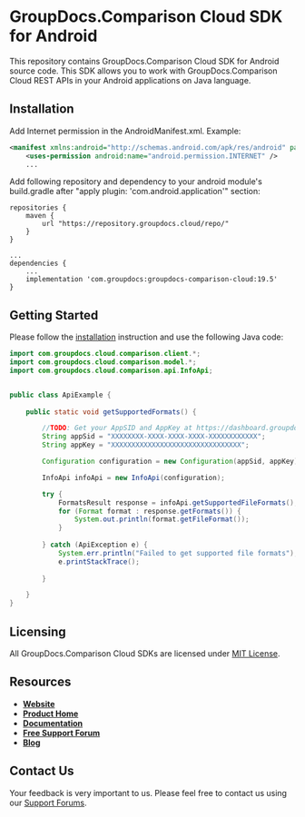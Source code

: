 # GroupDocs.Comparison Cloud SDK for Android
This repository contains GroupDocs.Comparison Cloud SDK for Android source code. This SDK allows you to work with GroupDocs.Comparison Cloud REST APIs in your Android applications on Java language.


## Installation
Add Internet permission in the AndroidManifest.xml. Example:
```xml
<manifest xmlns:android="http://schemas.android.com/apk/res/android" package="<package name>">
    <uses-permission android:name="android.permission.INTERNET" />
    ...
```

Add following repository and dependency to your android module's build.gradle
after "apply plugin: 'com.android.application'" section:
```
repositories {
    maven {
        url "https://repository.groupdocs.cloud/repo/"
    }
}

...
dependencies {
    ...
    implementation 'com.groupdocs:groupdocs-comparison-cloud:19.5'
}
```

## Getting Started

Please follow the [installation](#installation) instruction and use the following Java code:

```java
import com.groupdocs.cloud.comparison.client.*;
import com.groupdocs.cloud.comparison.model.*;
import com.groupdocs.cloud.comparison.api.InfoApi;


public class ApiExample {
                
    public static void getSupportedFormats() {

        //TODO: Get your AppSID and AppKey at https://dashboard.groupdocs.cloud (free registration is required).
        String appSid = "XXXXXXXX-XXXX-XXXX-XXXX-XXXXXXXXXXXX";
        String appKey = "XXXXXXXXXXXXXXXXXXXXXXXXXXXXXXXX";

        Configuration configuration = new Configuration(appSid, appKey);

        InfoApi infoApi = new InfoApi(configuration);

        try {
            FormatsResult response = infoApi.getSupportedFileFormats();
            for (Format format : response.getFormats()) {
                System.out.println(format.getFileFormat());
            }
            
        } catch (ApiException e) {
            System.err.println("Failed to get supported file formats");
            e.printStackTrace();
            
        }

    }
}
```

## Licensing
All GroupDocs.Comparison Cloud SDKs are licensed under [MIT License](LICENSE).

## Resources
+ [**Website**](https://www.groupdocs.cloud)
+ [**Product Home**](https://products.groupdocs.cloud/comparison)
+ [**Documentation**](https://docs.groupdocs.cloud/comparison)
+ [**Free Support Forum**](https://forum.groupdocs.cloud/c/comparison)
+ [**Blog**](https://blog.groupdocs.cloud/category/comparison)

## Contact Us
Your feedback is very important to us. Please feel free to contact us using our [Support Forums](https://forum.groupdocs.cloud/c/comparison).
